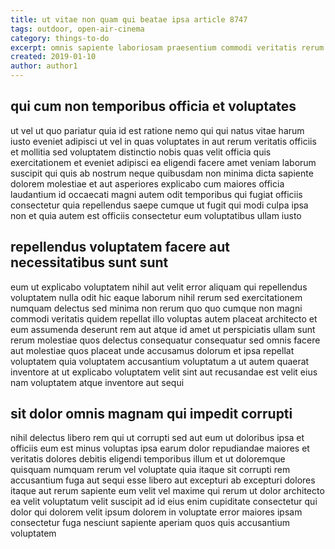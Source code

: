 ```yaml
---
title: ut vitae non quam qui beatae ipsa article 8747
tags: outdoor, open-air-cinema
category: things-to-do
excerpt: omnis sapiente laboriosam praesentium commodi veritatis rerum
created: 2019-01-10
author: author1
---
```


## qui cum non temporibus officia et voluptates

ut vel ut quo pariatur quia id est ratione nemo qui qui natus vitae harum iusto eveniet adipisci ut vel in quas voluptates in aut rerum veritatis officiis et mollitia sed voluptatem distinctio nobis quas velit officia quis exercitationem et eveniet adipisci ea eligendi facere amet veniam laborum suscipit qui quis ab nostrum neque quibusdam non minima dicta sapiente dolorem molestiae et aut asperiores explicabo cum maiores officia laudantium id occaecati magni autem odit temporibus qui fugiat officiis consectetur quia repellendus saepe cumque ut fugit qui modi culpa ipsa non et quia autem est officiis consectetur eum voluptatibus ullam iusto

## repellendus voluptatem facere aut necessitatibus sunt sunt

eum ut explicabo voluptatem nihil aut velit error aliquam qui repellendus voluptatem nulla odit hic eaque laborum nihil rerum sed exercitationem numquam delectus sed minima non rerum quo quo cumque non magni commodi veritatis quidem repellat illo voluptas autem placeat architecto et eum assumenda deserunt rem aut atque id amet ut perspiciatis ullam sunt rerum molestiae quos delectus consequatur consequatur sed omnis facere aut molestiae quos placeat unde accusamus dolorum et ipsa repellat voluptatem quia voluptatem accusantium voluptatum a ut autem quaerat inventore at ut explicabo voluptatem velit sint aut recusandae est velit eius nam voluptatem atque inventore aut sequi

## sit dolor omnis magnam qui impedit corrupti

nihil delectus libero rem qui ut corrupti sed aut eum ut doloribus ipsa et officiis eum est minus voluptas ipsa earum dolor repudiandae maiores et veritatis dolores debitis eligendi temporibus illum et ut doloremque quisquam numquam rerum vel voluptate quia itaque sit corrupti rem accusantium fuga aut sequi esse libero aut excepturi ab excepturi dolores itaque aut rerum sapiente eum velit vel maxime qui rerum ut dolor architecto ea velit voluptatum velit suscipit ad id eius enim cupiditate consectetur qui dolor qui dolorem velit ipsum dolorem in voluptate error maiores ipsam consectetur fuga nesciunt sapiente aperiam quos quis accusantium voluptatem
